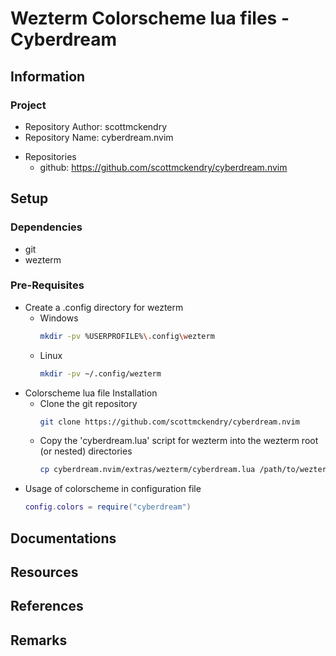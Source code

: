 # Wezterm Colorscheme lua files - Cyberdream

## Information

### Project
+ Repository Author: scottmckendry
+ Repository Name: cyberdream.nvim
- Repositories
    + github: https://github.com/scottmckendry/cyberdream.nvim

## Setup

### Dependencies
+ git
+ wezterm

### Pre-Requisites
- Create a .config directory for wezterm
    - Windows
        ```bash
        mkdir -pv %USERPROFILE%\.config\wezterm
        ```
    - Linux
        ```bash
        mkdir -pv ~/.config/wezterm
        ```
- Colorscheme lua file Installation
    - Clone the git repository
        ```bash
        git clone https://github.com/scottmckendry/cyberdream.nvim
        ```
    - Copy the 'cyberdream.lua' script for wezterm into the wezterm root (or nested) directories
        ```bash
        cp cyberdream.nvim/extras/wezterm/cyberdream.lua /path/to/wezterm/
        ```
- Usage of colorscheme in configuration file
    ```lua
    config.colors = require("cyberdream")
    ```

## Documentations

## Resources

## References

## Remarks

